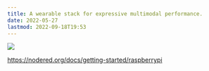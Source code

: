 ```yaml
---
title: A wearable stack for expressive multimodal performance.
date: 2022-05-27
lastmod: 2022-09-18T19:53
---
```



![](assets/Pasted%20image%2020220527143721.png)

https://nodered.org/docs/getting-started/raspberrypi




